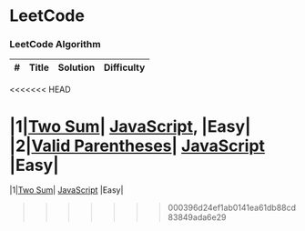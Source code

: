 # LeetCode

### LeetCode Algorithm

| #   | Title | Solution | Difficulty |
| --- | ----- | -------- | ---------- |
<<<<<<< HEAD

|1|[Two Sum]()| [JavaScript](./algorithms/JavaScript/Two-Sum/two-sum.js), |Easy|
|2|[Valid Parentheses]()| [JavaScript](./String/20-Valid-Parentheses/JavaScript) |Easy|
=======
|1|[Two Sum](https://github.com/SimpleLuke/LeetCode/blob/main/algorithms/JavaScript/Two-Sum/two-sum.js)| [JavaScript](./algorithms/JavaScript/Two-Sum/two-sum.js) |Easy|
>>>>>>> 000396d24ef1ab0141ea61db88cd83849ada6e29
